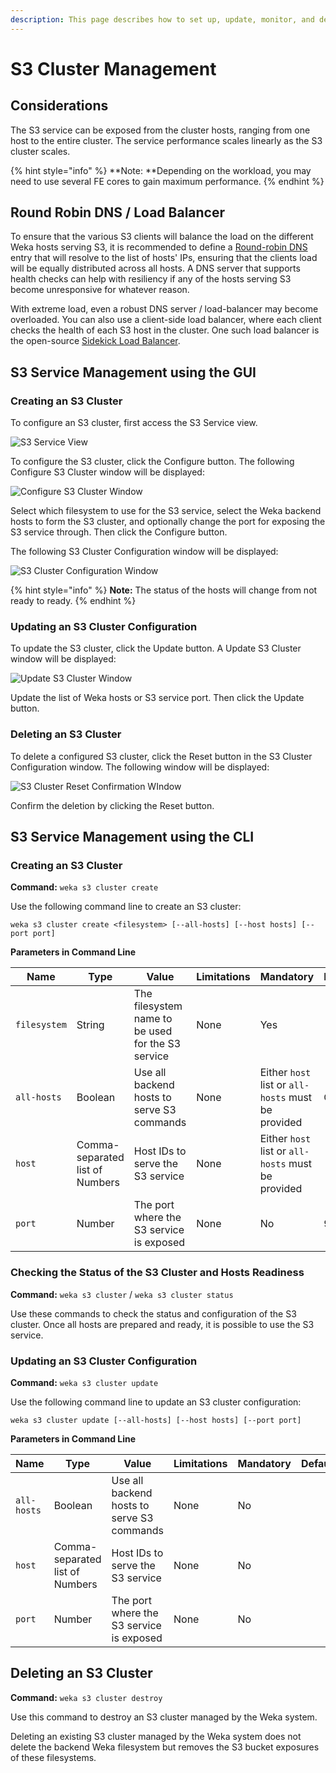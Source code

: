 ```yaml
---
description: This page describes how to set up, update, monitor, and delete an S3 cluster.
---
```


# S3 Cluster Management

## Considerations

The S3 service can be exposed from the cluster hosts, ranging from one host to the entire cluster. The service performance scales linearly as the S3 cluster scales.

{% hint style="info" %}
**Note: **Depending on the workload, you may need to use several FE cores to gain maximum performance.
{% endhint %}

## Round Robin DNS / Load Balancer

To ensure that the various S3 clients will balance the load on the different Weka hosts serving S3, it is recommended to define a [Round-robin DNS](https://en.wikipedia.org/wiki/Round-robin_DNS) entry that will resolve to the list of hosts' IPs, ensuring that the clients load will be equally distributed across all hosts. A DNS server that supports health checks can help with resiliency if any of the hosts serving S3 become unresponsive for whatever reason.

With extreme load, even a robust DNS server / load-balancer may become overloaded. You can also use a client-side load balancer, where each client checks the health of each S3 host in the cluster. One such load balancer is the open-source [Sidekick Load Balancer](https://github.com/minio/sidekick).

## S3 Service Management using the GUI

### Creating an S3 Cluster

To configure an S3 cluster, first access the S3 Service view.

![S3 Service View](<../../.gitbook/assets/s3 cluster create 3.12.png>)

To configure the S3 cluster, click the Configure button. The following Configure S3 Cluster window will be displayed:

![Configure S3 Cluster Window](<../../.gitbook/assets/s3 cluster configure 3.12.png>)

Select which filesystem to use for the S3 service, select the Weka backend hosts to form the S3 cluster, and optionally change the port for exposing the S3 service through. Then click the Configure button.

The following S3 Cluster Configuration window will be displayed:

![S3 Cluster Configuration Window](<../../.gitbook/assets/s3 cluster status 3.12.png>)

{% hint style="info" %}
**Note:** The status of the hosts will change from not ready to ready.
{% endhint %}

### Updating an S3 Cluster Configuration

To update the S3 cluster, click the Update button. A Update S3 Cluster window will be displayed:

![Update S3 Cluster Window](<../../.gitbook/assets/s3 cluster update 3.12.png>)

Update the list of Weka hosts or S3 service port. Then click the Update button.

### Deleting an S3 Cluster

To delete a configured S3 cluster, click the Reset button in the S3 Cluster Configuration window. The following window will be displayed:

![S3 Cluster Reset Confirmation WIndow](<../../.gitbook/assets/s3 cluster delete 3.12.png>)

Confirm the deletion by clicking the Reset button.

## S3 Service Management using the CLI

### Creating an S3 Cluster 

**Command:** `weka s3 cluster create`

Use the following command line to create an S3 cluster:

`weka s3 cluster create <filesystem> [--all-hosts] [--host hosts] [--port port] `

**Parameters in Command Line**

| **Name**     | **Type**                        | **Value**                                         | **Limitations** | **Mandatory**                                      | **Default** |
| ------------ | ------------------------------- | ------------------------------------------------- | --------------- | -------------------------------------------------- | ----------- |
| `filesystem` | String                          | The filesystem name to be used for the S3 service | None            | Yes                                                |             |
| `all-hosts`  | Boolean                         | Use all backend hosts to serve S3 commands        | None            | Either `host` list or `all-hosts` must be provided | Off         |
| `host`       | Comma-separated list of Numbers | Host IDs to serve the S3 service                  | None            | Either `host` list or `all-hosts` must be provided |             |
| `port`       | Number                          | The port where the S3 service is exposed          | None            | No                                                 | 9000        |

### Checking the Status of the S3 Cluster and Hosts Readiness

**Command:** `weka s3 cluster` / `weka s3 cluster status`

Use these commands to check the status and configuration of the S3 cluster. Once all hosts are prepared and ready, it is possible to use the S3 service.

### Updating an S3 Cluster Configuration 

**Command:** `weka s3 cluster update`

Use the following command line to update an S3 cluster configuration:

`weka s3 cluster update [--all-hosts] [--host hosts] [--port port] `

**Parameters in Command Line**

| **Name**    | **Type**                        | **Value**                                  | **Limitations** | **Mandatory** | **Default** |
| ----------- | ------------------------------- | ------------------------------------------ | --------------- | ------------- | ----------- |
| `all-hosts` | Boolean                         | Use all backend hosts to serve S3 commands | None            | No            |             |
| `host`      | Comma-separated list of Numbers | Host IDs to serve the S3 service           | None            | No            |             |
| `port`      | Number                          | The port where the S3 service is exposed   | None            | No            |             |

## Deleting an S3 Cluster

**Command:** `weka s3 cluster destroy`

Use this command to destroy an S3 cluster managed by the Weka system.

Deleting an existing S3 cluster managed by the Weka system does not delete the backend Weka filesystem but removes the S3 bucket exposures of these filesystems.
